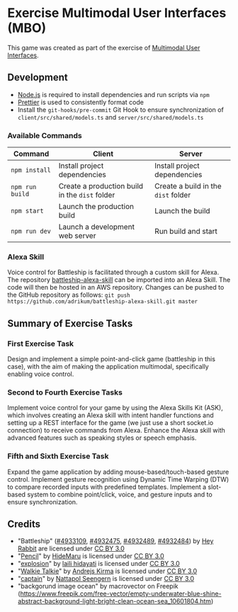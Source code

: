 # Exercise Multimodal User Interfaces (MBO)

This game was created as part of the exercise of [Multimodal User Interfaces](https://tu-dresden.de/ing/informatik/ai/mci/studium/lehrveranstaltungen/multimodale-benutzungsoberflaechen).

## Development

- [Node.js](https://nodejs.org) is required to install dependencies and run scripts via `npm`
- [Prettier](https://marketplace.visualstudio.com/items?itemName=esbenp.prettier-vscode) is used to consistently format code
- Install the `git-hooks/pre-commit` Git Hook to ensure synchronization of `client/src/shared/models.ts` and `server/src/shared/models.ts`

### Available Commands

| Command         | Client                                         | Server                              |
| --------------- | ---------------------------------------------- | ----------------------------------- |
| `npm install`   | Install project dependencies                   | Install project dependencies        |
| `npm run build` | Create a production build in the `dist` folder | Create a build in the `dist` folder |
| `npm start`     | Launch the production build                    | Launch the build                    |
| `npm run dev`   | Launch a development web server                | Run build and start                 |

### Alexa Skill

Voice control for Battleship is facilitated through a custom skill for Alexa. The repository [battleship-alexa-skill](https://github.com/adrikum/battleship-alexa-skill) can be imported into an Alexa Skill. The code will then be hosted in an AWS repository. Changes can be pushed to the GitHub repository as follows: `git push https://github.com/adrikum/battleship-alexa-skill.git master`

## Summary of Exercise Tasks

### First Exercise Task

Design and implement a simple point-and-click game (battleship in this case), with the aim of making the application multimodal, specifically enabling voice control.

### Second to Fourth Exercise Tasks

Implement voice control for your game by using the Alexa Skills Kit (ASK), which involves creating an Alexa skill with intent handler functions and setting up a REST interface for the game (we just use a short socket.io connection) to receive commands from Alexa. Enhance the Alexa skill with advanced features such as speaking styles or speech emphasis.

### Fifth and Sixth Exercise Task

Expand the game application by adding mouse-based/touch-based gesture control. Implement gesture recognition using Dynamic Time Warping (DTW) to compare recorded inputs with predefined templates. Implement a slot-based system to combine point/click, voice, and gesture inputs and to ensure synchronization.

## Credits

- "Battleship" ([#4933109](https://thenounproject.com/icon/battleship-4933109/), [#4932475](https://thenounproject.com/icon/battleship-4932475/), [#4932489](https://thenounproject.com/icon/battleship-4932489/), [#4932484](https://thenounproject.com/icon/battleship-4932484/)) by [Hey Rabbit](https://thenounproject.com/creator/heyrabbit/) are licensed under [CC BY 3.0](https://creativecommons.org/licenses/by/3.0/)
- "[Pencil](https://thenounproject.com/icon/pencil-6467333/)" by [HideMaru](https://thenounproject.com/creator/hiddemaru/) is licensed under [CC BY 3.0](https://creativecommons.org/licenses/by/3.0/)
- "[explosion](https://thenounproject.com/icon/explosion-6665475/)" by [laili hidayati](https://thenounproject.com/creator/lailikepanjen/) is licensed under [CC BY 3.0](https://creativecommons.org/licenses/by/3.0/)
- "[Walkie Talkie](https://thenounproject.com/icon/walkie-talkie-897082/)" by [Andrejs Kirma](https://thenounproject.com/creator/andrejs/) is licensed under [CC BY 3.0](https://creativecommons.org/licenses/by/3.0/)
- "[captain](https://thenounproject.com/icon/captain-6129970/)" by [Nattapol Seengern](https://thenounproject.com/creator/bankseengern/) is licensed under [CC BY 3.0](https://creativecommons.org/licenses/by/3.0/)
- "backgorund image ocean" by macrovector on Freepik (https://www.freepik.com/free-vector/empty-underwater-blue-shine-abstract-background-light-bright-clean-ocean-sea_10601804.htm)
